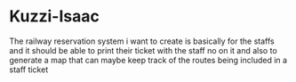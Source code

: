 # Kuzzi-Isaac
The railway reservation system i want to create is basically for the staffs and it should be able to print their ticket with the staff no on it and also to generate a map that can maybe keep track of the routes being included in a staff ticket

